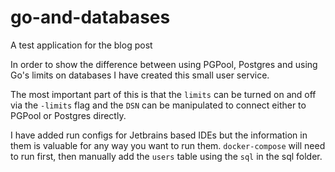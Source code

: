 # go-and-databases
A test application for the blog post

In order to show the difference between using PGPool, Postgres and using Go's limits on databases I have created this small user service.

The most important part of this is that the `limits` can be turned on and off via the `-limits` flag and the `DSN` can be manipulated to connect either to PGPool or Postgres directly.

I have added run configs for Jetbrains based IDEs but the information in them is valuable for any way you want to run them. `docker-compose` will need to run first, then manually add the `users` table using the `sql` in the sql folder.

